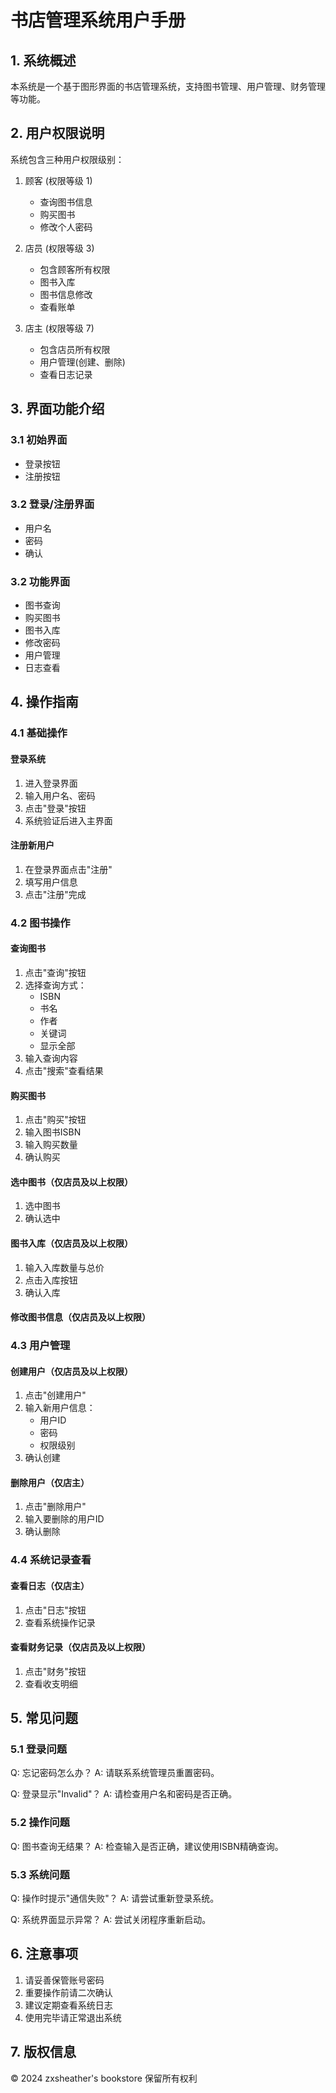 # 书店管理系统用户手册

## 1. 系统概述

本系统是一个基于图形界面的书店管理系统，支持图书管理、用户管理、财务管理等功能。

## 2. 用户权限说明

系统包含三种用户权限级别：

1. 顾客 (权限等级 1)
   - 查询图书信息
   - 购买图书
   - 修改个人密码

2. 店员 (权限等级 3)
   - 包含顾客所有权限
   - 图书入库
   - 图书信息修改
   - 查看账单

3. 店主 (权限等级 7)
   - 包含店员所有权限
   - 用户管理(创建、删除)
   - 查看日志记录

## 3. 界面功能介绍

### 3.1 初始界面
- 登录按钮
- 注册按钮

### 3.2 登录/注册界面
- 用户名
- 密码
- 确认

### 3.2 功能界面
- 图书查询
- 购买图书
- 图书入库
- 修改密码
- 用户管理
- 日志查看

## 4. 操作指南

### 4.1 基础操作

#### 登录系统
1. 进入登录界面
2. 输入用户名、密码
3. 点击"登录"按钮
4. 系统验证后进入主界面

#### 注册新用户
1. 在登录界面点击"注册"
2. 填写用户信息
3. 点击"注册"完成

### 4.2 图书操作

#### 查询图书
1. 点击"查询"按钮
2. 选择查询方式：
   - ISBN
   - 书名
   - 作者
   - 关键词
   - 显示全部
3. 输入查询内容
4. 点击"搜索"查看结果

#### 购买图书
1. 点击"购买"按钮
2. 输入图书ISBN
3. 输入购买数量
4. 确认购买

#### 选中图书（仅店员及以上权限）
1. 选中图书
2. 确认选中

#### 图书入库（仅店员及以上权限）
1. 输入入库数量与总价
2. 点击入库按钮
3. 确认入库
   

#### 修改图书信息（仅店员及以上权限）

### 4.3 用户管理

#### 创建用户（仅店员及以上权限）
1. 点击"创建用户"
2. 输入新用户信息：
   - 用户ID
   - 密码
   - 权限级别
3. 确认创建

#### 删除用户（仅店主）
1. 点击"删除用户"
2. 输入要删除的用户ID
3. 确认删除

### 4.4 系统记录查看

#### 查看日志（仅店主）
1. 点击"日志"按钮
2. 查看系统操作记录

#### 查看财务记录（仅店员及以上权限）
1. 点击"财务"按钮
2. 查看收支明细

## 5. 常见问题

### 5.1 登录问题

Q: 忘记密码怎么办？
A: 请联系系统管理员重置密码。

Q: 登录显示"Invalid"？
A: 请检查用户名和密码是否正确。

### 5.2 操作问题

Q: 图书查询无结果？
A: 检查输入是否正确，建议使用ISBN精确查询。

### 5.3 系统问题

Q: 操作时提示"通信失败"？
A: 请尝试重新登录系统。

Q: 系统界面显示异常？
A: 尝试关闭程序重新启动。

## 6. 注意事项

1. 请妥善保管账号密码
2. 重要操作前请二次确认
3. 建议定期查看系统日志
4. 使用完毕请正常退出系统


## 7. 版权信息

© 2024 zxsheather's bookstore
保留所有权利